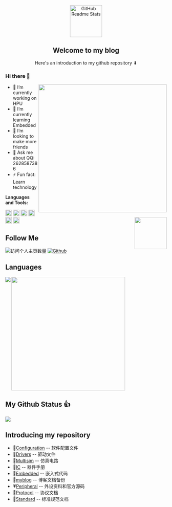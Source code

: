 <p align="center">
 	<a href="https://viys.github.io/">
     <img width="100px" src="https://778b-1317013106.cos.ap-nanjing.myqcloud.com/img/202303131049825.png" align="center" alt="GitHub Readme Stats" />
    </a>
 <h2 align="center">Welcome to my blog</h2>
 <p align="center">Here's an introduction to my github repository ⬇</p>
</p>

### Hi there 👋

<a href="https://github.com/viys">
  <img align="right" width="400" src="https://github-readme-stats.vercel.app/api?username=viys&include_all_commits=true&bg_color=30,e96443,904e95&title_color=fff&text_color=fff&icon_color=fff&show_icons=true&hide=contribs" />
</a>

- 🔭 I’m currently working on HPU
- 🌱 I’m currently learning Embedded
- 👯 I’m looking to make more friends
- 💬 Ask me about QQ: 2628587386
- ⚡ Fun fact: Learn technology

**Languages and Tools:** 

<code><img height="20" src="https://778b-1317013106.cos.ap-nanjing.myqcloud.com/img/keil.ico"></code>
<code><img height="20" src="https://778b-1317013106.cos.ap-nanjing.myqcloud.com/img/vscode.ico"></code>
<code><img height="20" src="https://778b-1317013106.cos.ap-nanjing.myqcloud.com/img/lceda.ico"></code>
<code><img height="20" src="https://778b-1317013106.cos.ap-nanjing.myqcloud.com/img/ORCAD.ico"></code>
<code><img height="20" src="https://778b-1317013106.cos.ap-nanjing.myqcloud.com/img/PCB.ico"></code>
<code><img height="20" src="https://778b-1317013106.cos.ap-nanjing.myqcloud.com/img/Multisim.ico"></code> 
<img align="right" width="100" src="https://media.giphy.com/media/4TnHlUBm55QMzBLvq6/giphy.gif">
## Follow Me
![访问个人主页数量](https://komarev.com/ghpvc/?username=viys&color=green)
[![Github](https://img.shields.io/github/followers/viys?label=Github&style=social)](https://github.com/viys)


## Languages
<a href="https://github.com/viys">
  <img align="left" src="https://github-readme-stats.vercel.app/api/top-langs/?username=viys&theme=vue" />
</a>
<a href="https://github.com/viys">
  <img align="rigth" width="355" src="https://github-readme-stats.vercel.app/api/top-langs/?username=viys&bg_color=30,904e95,e96443&title_color=fff&text_color=fff&layout=compact&theme=tokyonight&show_icons=true&hide_title=true" />
</a>


## My Github Status 👍


![](https://activity-graph.herokuapp.com/graph?username=viys&theme=github)

## Introducing my repository
- 💚[Configuration](https://github.com/viys/Configuration) -- 软件配置文件
- 🤎[Drivers](https://github.com/viys/Drivers) -- 驱动文件
- 🧡[Multisim](https://github.com/viys/Multisim) -- 仿真电路
- 💙[IC](https://github.com/viys/IC) -- 器件手册
- 💖[Embedded](https://github.com/viys/Embedded) -- 嵌入式代码
- 💛[myblog](https://github.com/viys/myblog) -- 博客文档备份
- 💗[Peripheral](https://github.com/viys/Peripheral) -- 外设资料和官方源码
- 💚[Protocol](https://github.com/viys/Protocol) -- 协议文档
- 💜[Standard](https://github.com/viys/Standard) -- 标准规范文档


<!--
**viys/viys** is a ✨ _special_ ✨ repository because its `README.md` (this file) appears on your GitHub profile.

Here are some ideas to get you started:

- 
  -->
